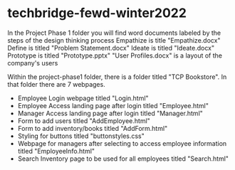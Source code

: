 # techbridge-fewd-winter2022
In the Project Phase 1 folder you will find word documents labeled by the steps of the design thinking process
Empathize is title "Empathize.docx"
Define is titled "Problem Statement.docx"
Ideate is titled "Ideate.docx"
Prototype is titled "Prototype.pptx"
"User Profiles.docx" is a layout of the company's users

Within the project-phase1 folder, there is a folder titled "TCP Bookstore". In that folder there are 7 webpages.
- Employee Login webpage titled "Login.html"
- Employee Access landing page after login titled "Employee.html"
- Manager Access landing page after login titled "Manager.html"
- Form to add users titled "AddEmployee.html"
- Form to add inventory/books titled "AddForm.html"
- Styling for buttons titled "buttonstyles.css"
- Webpage for managers after selecting to access employee information titled "EmployeeInfo.html"
- Search Inventory page to be used for all employees titled "Search.html"
